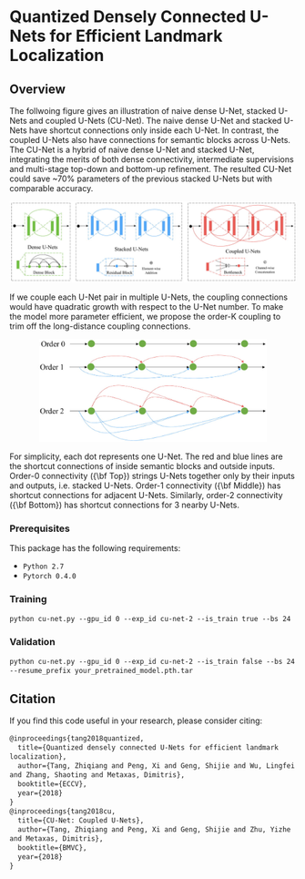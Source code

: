 # Quantized Densely Connected U-Nets for Efficient Landmark Localization

## Overview
The follwoing figure gives an illustration of naive dense U-Net, stacked U-Nets and coupled U-Nets (CU-Net). The naive dense U-Net and stacked U-Nets have shortcut connections only inside each U-Net. In contrast, the coupled U-Nets also have connections for semantic blocks across U-Nets. The CU-Net is a hybrid of naive dense U-Net and stacked U-Net, integrating the merits of both dense connectivity, intermediate supervisions and multi-stage top-down and bottom-up refinement. The resulted CU-Net could save ~70% parameters of the previous stacked U-Nets but with comparable accuracy.
<p align="center"><img src="figures/framework-comparison.jpg" alt="" width="600"></p>

If we couple each U-Net pair in multiple U-Nets, the coupling connections would have quadratic growth with respect to the U-Net number. To make the model more parameter efficient, we propose the order-K coupling to trim off the long-distance coupling connections.
<p align="center"><img src="figures/order-k.jpg" alt="" width="400"></p>
For simplicity, each dot represents one U-Net. The red and blue lines are the shortcut connections of inside semantic blocks and outside inputs. Order-0 connectivity ({\bf Top}) strings U-Nets together only by their inputs and outputs, i.e. stacked U-Nets. Order-1 connectivity ({\bf Middle}) has shortcut connections for adjacent U-Nets. Similarly, order-2 connectivity ({\bf Bottom}) has shortcut connections for 3 nearby U-Nets.

### Prerequisites

This package has the following requirements:

* `Python 2.7`
* `Pytorch 0.4.0`

### Training

```
python cu-net.py --gpu_id 0 --exp_id cu-net-2 --is_train true --bs 24
```

### Validation

```
python cu-net.py --gpu_id 0 --exp_id cu-net-2 --is_train false --bs 24 --resume_prefix your_pretrained_model.pth.tar
```

## Citation
If you find this code useful in your research, please consider citing:

```
@inproceedings{tang2018quantized,
  title={Quantized densely connected U-Nets for efficient landmark localization},
  author={Tang, Zhiqiang and Peng, Xi and Geng, Shijie and Wu, Lingfei and Zhang, Shaoting and Metaxas, Dimitris},
  booktitle={ECCV},
  year={2018}
}
@inproceedings{tang2018cu,
  title={CU-Net: Coupled U-Nets},
  author={Tang, Zhiqiang and Peng, Xi and Geng, Shijie and Zhu, Yizhe and Metaxas, Dimitris},
  booktitle={BMVC},
  year={2018}
}
```

